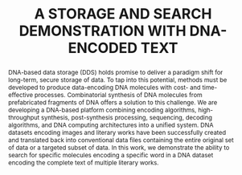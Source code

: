 ---
abstract: DNA-based data storage (DDS) holds promise to deliver a paradigm shift for
  long-term, secure storage of data. To tap into this potential, methods must be developed
  to produce data-encoding DNA molecules with cost- and time-effective processes.  Combinatorial
  synthesis of DNA molecules from prefabricated fragments of DNA offers a solution
  to this challenge.  We are developing a DNA-based platform combining encoding algorithms,
  high-throughput synthesis, post-synthesis processing, sequencing, decoding algorithms,
  and DNA computing architectures into a unified system.  DNA datasets encoding images
  and literary works have been successfully created and translated back into conventional
  data files containing the entire original set of data or a targeted subset of data.  In
  this work, we demonstrate the ability to search for specific molecules encoding
  a specific word in a DNA dataset encoding the complete text of multiple literary
  works.
creators:
- Provencher, Laurel
- Bhatia, Swapnil
- Mihm, Sean
date: null
document_url: https://www.ideals.illinois.edu/items/128326/bitstreams/429017/data.pdf
grand_parent: iPRES
institutions: []
keywords:
- dna
- sustainability
- storage
- search
landing_page_url: https://hdl.handle.net/2142/121123
language: eng
layout: publication
license: CC-BY 4.0 International
notes_url: null
parent: iPRES 2023
presentation_url: null
publication_type: unknown
size: null
source_name: iPRES
title: A STORAGE AND SEARCH DEMONSTRATION WITH DNA-ENCODED TEXT
year: 2023
---